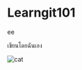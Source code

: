 # Learngit101
ee

เขียนโดยฉันเอง

![cat]([https://www.google.com/url?sa=i&url=https%3A%2F%2Fwww.toxtoysshop.com%2Fproduct%2F6335%2F%25E0%25B8%25AA%25E0%25B8%25B1%25E0%25B9%2588%25E0%25B8%2587%25E0%25B8%2588%25E0%25B8%25AD%25E0%25B8%2587rztoys-1-6-yakuza-cat&psig=AOvVaw3oC--hXohW20lyIBsOrqKk&ust=1687579029663000&source=images&cd=vfe&ved=0CA4QjRxqFwoTCOid_fi_2P8CFQAAAAAdAAAAABAD](https://dw.lnwfile.com/_/dw/_raw/5j/0q/8c.jpg)https://dw.lnwfile.com/_/dw/_raw/5j/0q/8c.jpg)
